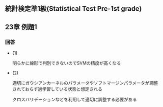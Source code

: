 ## 統計検定準1級(Statistical Test Pre-1st grade)
## 23章 例題1
### 回答

- (1)
    
    明らかに線形で判別できないのでSVMの精度が高くなる
    
- (2)
    
    適切にガウシアンカーネルのパラメータやソフトマージンパラメータが調整されておらず過学習している状態と想定される
    
    クロスバリデーションなどを利用して適切に調整する必要がある